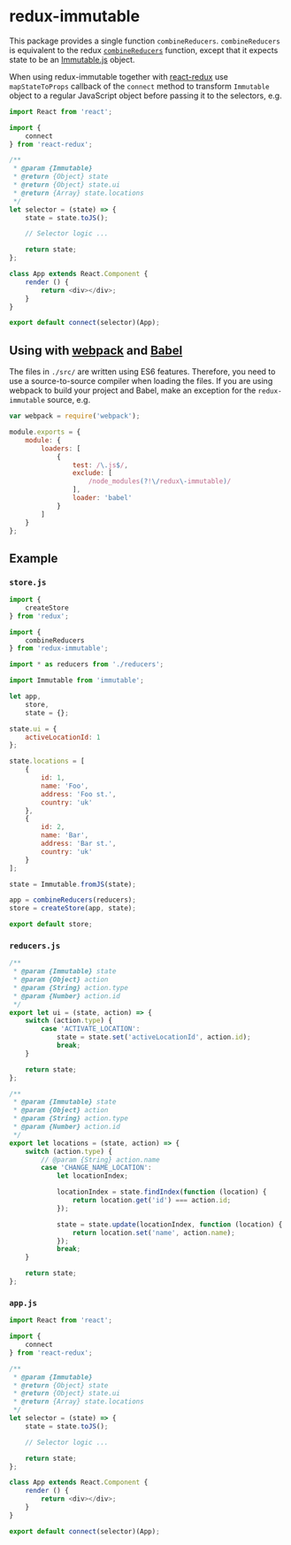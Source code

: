 # redux-immutable

This package provides a single function `combineReducers`. `combineReducers` is equivalent to the redux [`combineReducers`](http://gaearon.github.io/redux/docs/api/combineReducers.html) function, except that it expects state to be an [Immutable.js](https://facebook.github.io/immutable-js/) object.

When using redux-immutable together with [react-redux](https://www.npmjs.com/package/react-redux) use `mapStateToProps` callback of the `connect` method to transform `Immutable` object to a regular JavaScript object before passing it to the selectors, e.g.

```js
import React from 'react';

import {
    connect
} from 'react-redux';

/**
 * @param {Immutable}
 * @return {Object} state
 * @return {Object} state.ui
 * @return {Array} state.locations
 */
let selector = (state) => {
    state = state.toJS();

    // Selector logic ...

    return state;
};

class App extends React.Component {
    render () {
        return <div></div>;
    }
}

export default connect(selector)(App);
```

## Using with [webpack](https://github.com/webpack/webpack) and [Babel](https://github.com/babel/babel)

The files in `./src/` are written using ES6 features. Therefore, you need to use a source-to-source compiler when loading the files. If you are using webpack to build your project and Babel, make an exception for the `redux-immutable` source, e.g.

```js
var webpack = require('webpack');

module.exports = {
    module: {
        loaders: [
            {
                test: /\.js$/,
                exclude: [
                    /node_modules(?!\/redux\-immutable)/
                ],
                loader: 'babel'
            }
        ]
    }
};
```

## Example

### `store.js`

```js
import {
    createStore
} from 'redux';

import {
    combineReducers
} from 'redux-immutable';

import * as reducers from './reducers';

import Immutable from 'immutable';

let app,
    store,
    state = {};

state.ui = {
    activeLocationId: 1
};

state.locations = [
    {
        id: 1,
        name: 'Foo',
        address: 'Foo st.',
        country: 'uk'
    },
    {
        id: 2,
        name: 'Bar',
        address: 'Bar st.',
        country: 'uk'
    }
];

state = Immutable.fromJS(state);

app = combineReducers(reducers);
store = createStore(app, state);

export default store;
```

### `reducers.js`

```js
/**
 * @param {Immutable} state
 * @param {Object} action
 * @param {String} action.type
 * @param {Number} action.id
 */
export let ui = (state, action) => {
    switch (action.type) {
        case 'ACTIVATE_LOCATION':
            state = state.set('activeLocationId', action.id);
            break;
    }

    return state;
};

/**
 * @param {Immutable} state
 * @param {Object} action
 * @param {String} action.type
 * @param {Number} action.id
 */
export let locations = (state, action) => {
    switch (action.type) {
        // @param {String} action.name
        case 'CHANGE_NAME_LOCATION':
            let locationIndex;

            locationIndex = state.findIndex(function (location) {
                return location.get('id') === action.id;
            });

            state = state.update(locationIndex, function (location) {
                return location.set('name', action.name);
            });
            break;
    }

    return state;
};
```

### `app.js`

```js
import React from 'react';

import {
    connect
} from 'react-redux';

/**
 * @param {Immutable}
 * @return {Object} state
 * @return {Object} state.ui
 * @return {Array} state.locations
 */
let selector = (state) => {
    state = state.toJS();

    // Selector logic ...

    return state;
};

class App extends React.Component {
    render () {
        return <div></div>;
    }
}

export default connect(selector)(App);
```
